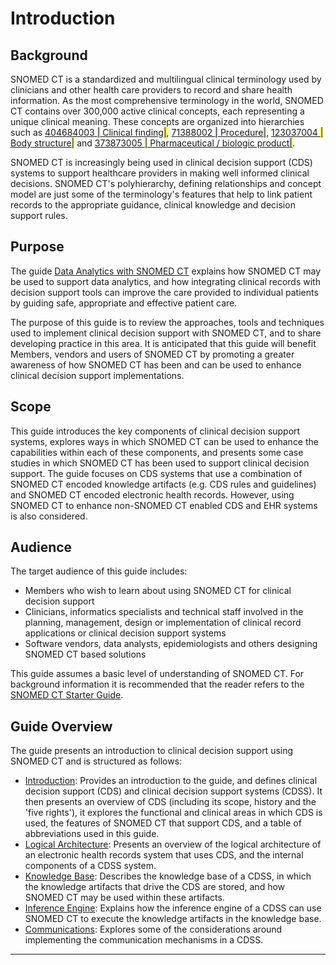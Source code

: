 # Introduction

## Background

SNOMED CT is a standardized and multilingual clinical terminology used by clinicians and other health care providers to record and share health information. As the most comprehensive terminology in the world, SNOMED CT contains over 300,000 active clinical concepts, each representing a unique clinical meaning. These concepts are organized into hierarchies such as [404684003 <mark style="color:blue;">|</mark> Clinical finding<mark style="color:blue;">|</mark>](http://snomed.info/id/404684003), [71388002 <mark style="color:blue;">|</mark> Procedure<mark style="color:blue;">|</mark>](http://snomed.info/id/71388002), [123037004 <mark style="color:blue;">|</mark> Body structure<mark style="color:blue;">|</mark>](http://snomed.info/id/123037004) and [373873005 <mark style="color:blue;">|</mark> Pharmaceutical / biologic product<mark style="color:blue;">|</mark>](http://snomed.info/id/373873005).

SNOMED CT is increasingly being used in clinical decision support (CDS) systems to support healthcare providers in making well informed clinical decisions. SNOMED CT's polyhierarchy, defining relationships and concept model are just some of the terminology's features that help to link patient records to the appropriate guidance, clinical knowledge and decision support rules.

## Purpose

The guide [Data Analytics with SNOMED CT](https://app.gitbook.com/o/h8Z6qGxuQrzM9vbx5bPT/s/uKngFry3XF9A8phdXFe8/) explains how SNOMED CT may be used to support data analytics, and how integrating clinical records with decision support tools can improve the care provided to individual patients by guiding safe, appropriate and effective patient care.

The purpose of this guide is to review the approaches, tools and techniques used to implement clinical decision support with SNOMED CT, and to share developing practice in this area. It is anticipated that this guide will benefit Members, vendors and users of SNOMED CT by promoting a greater awareness of how SNOMED CT has been and can be used to enhance clinical decision support implementations.

## Scope

This guide introduces the key components of clinical decision support systems, explores ways in which SNOMED CT can be used to enhance the capabilities within each of these components, and presents some case studies in which SNOMED CT has been used to support clinical decision support. The guide focuses on CDS systems that use a combination of SNOMED CT encoded knowledge artifacts (e.g. CDS rules and guidelines) and SNOMED CT encoded electronic health records. However, using SNOMED CT to enhance non-SNOMED CT enabled CDS and EHR systems is also considered.

## Audience

The target audience of this guide includes:

* Members who wish to learn about using SNOMED CT for clinical decision support
* Clinicians, informatics specialists and technical staff involved in the planning, management, design or implementation of clinical record applications or clinical decision support systems
* Software vendors, data analysts, epidemiologists and others designing SNOMED CT based solutions

This guide assumes a basic level of understanding of SNOMED CT. For background information it is recommended that the reader refers to the [SNOMED CT Starter Guide](https://app.gitbook.com/o/h8Z6qGxuQrzM9vbx5bPT/s/UmSUeu96fIQZWDm7RISx/).

## Guide Overview

The guide presents an introduction to clinical decision support using SNOMED CT and is structured as follows:

* [Introduction](./): Provides an introduction to the guide, and defines clinical decision support (CDS) and clinical decision support systems (CDSS). It then presents an overview of CDS (including its scope, history and the 'five rights'), it explores the functional and clinical areas in which CDS is used, the features of SNOMED CT that support CDS, and a table of abbreviations used in this guide.
* [Logical Architecture](../2-logical-architecture.md): Presents an overview of the logical architecture of an electronic health records system that uses CDS, and the internal components of a CDSS system.
* [Knowledge Base](<../3 knowledge-base/>): Describes the knowledge base of a CDSS, in which the knowledge artifacts that drive the CDS are stored, and how SNOMED CT may be used within these artifacts.
* [Inference Engine](../4-inference-engine.md): Explains how the inference engine of a CDSS can use SNOMED CT to execute the knowledge artifacts in the knowledge base.
* [Communications](../5-communications.md): Explores some of the considerations around implementing the communication mechanisms in a CDSS.

***
